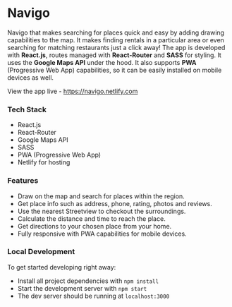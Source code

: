# Navigo

Navigo that makes searching for places quick and easy by adding drawing capabilities to the map. It makes finding rentals in a particular area or even searching for matching restaurants just a click away! The app is developed with **React.js**, routes managed with **React-Router** and **SASS** for styling. It uses the **Google Maps API** under the hood. It also supports **PWA** (Progressive Web App) capabilities, so it can be easily installed on mobile devices as well.

View the app live - https://navigo.netlify.com

### Tech Stack
* React.js
* React-Router
* Google Maps API
* SASS
* PWA (Progressive Web App)
* Netlify for hosting

### Features 
* Draw on the map and search for places within the region.
* Get place info such as address, phone, rating, photos and reviews.
* Use the nearest Streetview to checkout the surroundings.
* Calculate the distance and time to reach the place.
* Get directions to your chosen place from your home.
* Fully responsive with PWA capabilities for mobile devices.

### Local Development 
To get started developing right away:

* Install all project dependencies with `npm install`
* Start the development server with `npm start`
* The dev server should be running at `localhost:3000`
